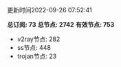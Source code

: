 更新时间2022-09-26 07:52:41

**总订阅: 73**
**总节点: 2742**
**有效节点: 753**
- v2ray节点: 282
- ss节点: 448
- trojan节点: 23
